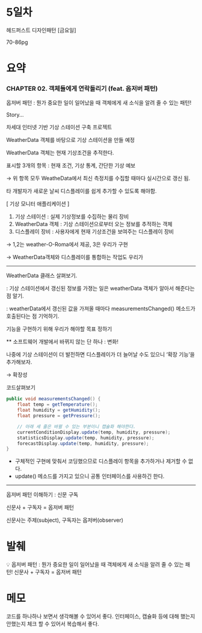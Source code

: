 # 5일차

헤드퍼스트 디자인패턴 [금요일]

70-86pg

# 요약

### **CHAPTER 02. 객체들에게 연락돌리기 (feat. 옵저버 패턴)**

옵저버 패턴 : 뭔가 중요한 일이 일어났을 때 객체에게 새 소식을 알려 줄 수 있는 패턴!  

Story…

차세대 인터넷 기반 기상 스테이션 구축 프로젝트

WeatherData 객체를 바탕으로 기상 스테이션을 만들 예정

WeatherData 객체는 현재 기상조건을 추적한다.

표시할 3개의 항목 : 현재 조건, 기상 통계, 간단한 기상 예보

→ 위 항목 모두 WeatheData에서 최신 측정치를 수집할 때마다 실시간으로 갱신 됨.

타 개발자가 새로운 날씨 디스플레이를 쉽게 추가할 수 있도록 해야함.


[ 기상 모니터 애플리케이션 ]

1. 기상 스테이션 : 실제 기상정보를 수집하는 물리 장비
2. WeatherData 객체 : 기상 스테이션으로부터 오는 정보를 추적하는 객체
3. 디스플레이 장비 : 사용자에게 현재 기상조건을 보여주는 디스플레이 장비

→ 1,2는 weather-O-Roma에서 제공, 3은 우리가 구현

→ WeatherData객체와 디스플레이를 통합하는 작업도 우리가

---

WeatherData 클래스 살펴보기.

: 기상 스테이션에서 갱신된 정보를 가졍는 일은 weatherData 객체가 알아서 해준다는 점 알기.

: weatherData에서 갱신된 값을 가져올 때마다 measurementsChanged() 메소드가 호출된다는 점 기억하기.

기능을 구현하기 위해 우리가 해야할 목표 정하기

** 소프트웨어 개발에서 바뀌지 않는 단 하나 : 변화!

나중에 기상 스테이션이 더 발전하면 디스플레이가 더 늘어날 수도 있으니 ‘확장 기능’을 추가해보자.

→ 확장성



코드살펴보기

```java
public void measurementsChanged() {
	float temp = getTemperature();
	float humidity = getHumidity();
	float pressure = getPressure();

	// 아래 세 줄은 바뀔 수 있는 부분이니 캡슐화 해야한다.
	currentConditionDisplay.update(temp, humidity, pressure);
	statisticsDisplay.update(temp, humidity, pressure);
	forecastDisplay.update(temp, humidity, pressure);
}
```

- 구체적인 구현에 맞춰서 코딩했으므로 디스플레이 항목을 추가하거나 제거할 수 없다.
- update() 메소드를 가지고 있으니 공통 인터페이스를 사용하긴 한다.

---

옵저버 패턴 이해하기 : 신문 구독

신문사 + 구독자 = 옵저버 패턴

신문사는 주제(subject), 구독자는 옵저버(observer)

# 발췌

<aside>
💡 옵저버 패턴 : 뭔가 중요한 일이 일어났을 때 객체에게 새 소식을 알려 줄 수 있는 패턴!  
신문사 + 구독자 = 옵저버 패턴

</aside>

# 메모

코드를 하나하나 보면서 생각해볼 수 있어서 좋다.
인터페이스,  캡슐화 등에 대해 했는지 안했는지 체크 할 수 있어서 복습해서 좋다.